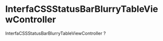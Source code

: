 InterfaCSSStatusBarBlurryTableViewController
============================================

InterfaCSSStatusBarBlurryTableViewController ?

